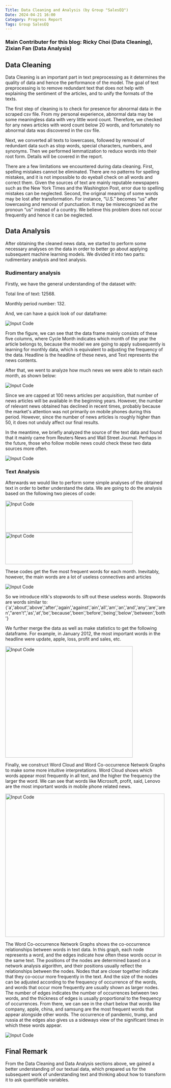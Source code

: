 ```yaml
---
Title: Data Cleaning and Analysis (by Group "SalesEQ")
Date: 2024-04-21 16:00
Category: Progress Report
Tags: Group SalesEQ
---
```


### Main Contributer for this blog: Ricky Choi (Data Cleaning), Zixian Fan (Data Analysis)

## Data Cleaning
Data Cleaning is an important part in text preprocessing as it determines the quality of data and hence the performance of the model. The goal of text preprocessing is to remove redundant text that does not help with explaining the sentiment of the articles, and to unify the formats of the texts. 

The first step of cleaning is to check for presence for abnormal data in the scraped csv file. From my personal experience, abnormal data may be some meaningless data with very little word count. Therefore, we checked for any news articles with word count below 20 words, and fortunately no abnormal data was discovered in the csv file. 

Next, we converted all texts to lowercases, followed by removal of redundant data such as stop words, special characters, numbers, and synonyms. Then we performed lemmatization to reduce words into their root form. Details will be covered in the report.

There are a few limitations we encountered during data cleaning. First, spelling mistakes cannot be eliminated. There are no patterns for spelling mistakes, and it is not impossible to do eyeball check on all words and correct them. Given the sources of text are mainly reputable newspapers such as the New York Times and the Washington Post, error due to spelling mistakes can be neglected. Second, the original meaning of some words may be lost after transformation. For instance, “U.S.” becomes “us” after lowercasing and removal of punctuation. It may be misrecognized as the pronoun “us” instead of a country. We believe this problem does not occur frequently and hence it can be neglected. 


## Data Analysis
After obtaining the cleaned news data, we started to perform some necessary analyses on the data in order to better go about applying subsequent machine learning models. We divided it into two parts: rudimentary analysis and text analysis.
 
### Rudimentary analysis

Firstly, we have the general understanding of the dataset with:

Total line of text: 12568.

Monthly period number: 132.

And, we can have a quick look of our dataframe:


![Input Code](../images/Blogs/Blog_3/SalesEQ_03_img-1.png)

From the figure, we can see that the data frame mainly consists of these five columns, where Cycle Month indicates which month of the year the article belongs to, because the model we are going to apply subsequently is learning for monthly data, which is equivalent to adjusting the frequency of the data. Headline is the headline of these news, and Text represents the news contents.

After that, we went to analyze how much news we were able to retain each month, as shown below:

![Input Code](../images/Blogs/Blog_3/SalesEQ_03_img-2.jpg)

Since we are capped at 100 news articles per acquisition, that number of news articles will be available in the beginning years. However, the number of relevant news obtained has declined in recent times, probably because the market's attention was not primarily on mobile phones during this period. However, since the number of news articles is roughly higher than 50, it does not unduly affect our final results.

In the meantime, we briefly analyzed the source of the text data and found that it mainly came from Reuters News and Wall Street Journal. Perhaps in the future, those who follow mobile news could check these two data sources more often.

![Input Code](../images/Blogs/Blog_3/SalesEQ_03_img-3.jpg)

### Text Analysis

Afterwards we would like to perform some simple analyses of the obtained text in order to better understand the data. We are going to do the analysis based on the following two pieces of code:

<img src="../images/Blogs/Blog_3/SalesEQ_03_img-4.png" alt="Input Code" width="400" height="100">

<img src="../images/Blogs/Blog_3/SalesEQ_03_img-5.png" alt="Input Code" width="400" height="100">

These codes get the five most frequent words for each month. Inevitably, however, the main words are a lot of useless connectives and articles

![Input Code](../images/Blogs/Blog_3/SalesEQ_03_img-6.png)

So we introduce nltk's stopwords to sift out these useless words. Stopwords are words similar to: {'a','about','above','after','again','against','ain','all','am','an','and','any','are','aren',"aren't",'as','at','be','because','been','before','being','below','between','both'} 

We further merge the data as well as make statistics to get the following dataframe. For example, in January 2012, the most important words in the headline were update, apple, loss, profit and sales, etc.

<img src="../images/Blogs/Blog_3/SalesEQ_03_img-7.png" alt="Input Code" width="400" height="350">

Finally, we construct Word Cloud and Word Co-occurrence Network Graphs to make some more intuitive interpretations. Word Cloud shows which words appear most frequently in all text, and the higher the frequency the larger the word. We can see that words like Microsoft, profit, said, Lenovo are the most important words in mobile phone related news.

<img src="../images/Blogs/Blog_3/SalesEQ_03_img-8.jpg" alt="Input Code" width="500" height="450">

The Word Co-occurrence Network Graphs shows the co-occurrence relationships between words in text data. In this graph, each node represents a word, and the edges indicate how often these words occur in the same text. The positions of the nodes are determined based on a network analysis algorithm, and their positions usually reflect the relationships between the nodes. Nodes that are closer together indicate that they co-occur more frequently in the text. And the size of the nodes can be adjusted according to the frequency of occurrence of the words, and words that occur more frequently are usually shown as larger nodes. The number of edges indicates the number of occurrences between two words, and the thickness of edges is usually proportional to the frequency of occurrences.
From there, we can see in the chart below that words like company, apple, china, and samsung are the most frequent words that appear alongside other words. The occurrence of pandemic, trump, and russia at the edges also gives us a sideways view of the significant times in which these words appear.

![Input Code](../images/Blogs/Blog_3/SalesEQ_03_img-9.jpg)


## Final Remark
From the Data Cleaning and Data Analysis sections above, we gained a better understanding of our textual data, which prepared us for the subsequent work of understanding text and thinking about how to transform it to ask quantifiable variables.
